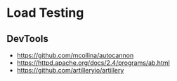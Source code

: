 # Load Testing

## DevTools

- <https://github.com/mcollina/autocannon>
- <https://httpd.apache.org/docs/2.4/programs/ab.html>
- <https://github.com/artilleryio/artillery>
